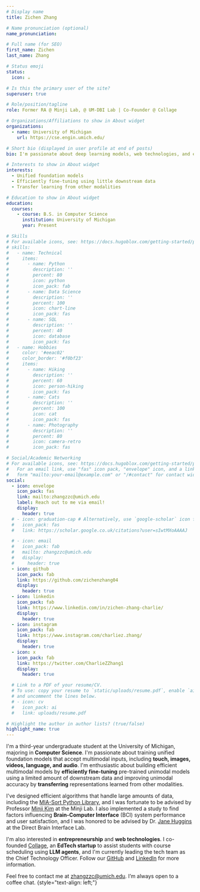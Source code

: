 ```yaml
---
# Display name
title: Zichen Zhang

# Name pronunciation (optional)
name_pronunciation:

# Full name (for SEO)
first_name: Zichen
last_name: Zhang

# Status emoji
status:
  icon: ☕️

# Is this the primary user of the site?
superuser: true

# Role/position/tagline
role: Former RA @ Minji Lab, @ UM-DBI Lab | Co-Founder @ Collage

# Organizations/Affiliations to show in About widget
organizations:
  - name: University of Michigan
    url: https://cse.engin.umich.edu/

# Short bio (displayed in user profile at end of posts)
bio: I'm passionate about deep learning models, web technologies, and entrepreneurship

# Interests to show in About widget
interests:
  - Unified foundation models
  - Efficiently fine-tuning using little downstream data
  - Transfer learning from other modalities

# Education to show in About widget
education:
  courses:
    - course: B.S. in Computer Science
      institution: University of Michigan
      year: Present

# Skills
# For available icons, see: https://docs.hugoblox.com/getting-started/page-builder/#icons
# skills:
#   - name: Technical
#     items:
#       - name: Python
#         description: ''
#         percent: 80
#         icon: python
#         icon_pack: fab
#       - name: Data Science
#         description: ''
#         percent: 100
#         icon: chart-line
#         icon_pack: fas
#       - name: SQL
#         description: ''
#         percent: 40
#         icon: database
#         icon_pack: fas
#   - name: Hobbies
#     color: '#eeac02'
#     color_border: '#f0bf23'
#     items:
#       - name: Hiking
#         description: ''
#         percent: 60
#         icon: person-hiking
#         icon_pack: fas
#       - name: Cats
#         description: ''
#         percent: 100
#         icon: cat
#         icon_pack: fas
#       - name: Photography
#         description: ''
#         percent: 80
#         icon: camera-retro
#         icon_pack: fas

# Social/Academic Networking
# For available icons, see: https://docs.hugoblox.com/getting-started/page-builder/#icons
#   For an email link, use "fas" icon pack, "envelope" icon, and a link in the
#   form "mailto:your-email@example.com" or "/#contact" for contact widget.
social:
  - icon: envelope
    icon_pack: fas
    link: mailto:zhangzzc@umich.edu
    label: Reach out to me via email!
    display:
      header: true
  # - icon: graduation-cap # Alternatively, use `google-scholar` icon from `ai` icon pack
  #   icon_pack: fas
  #   link: https://scholar.google.co.uk/citations?user=sIwtMXoAAAAJ

  # - icon: email
  #   icon_pack: fab
  #   mailto: zhangzzc@umich.edu
  #   display:
  #     header: true
  - icon: github
    icon_pack: fab
    link: https://github.com/zichenzhang04
    display:
      header: true
  - icon: linkedin
    icon_pack: fab
    link: https://www.linkedin.com/in/zichen-zhang-charlie/
    display:
      header: true
  - icon: instagram
    icon_pack: fab
    link: https://www.instagram.com/charliez.zhang/
    display:
      header: true
  - icon: x
    icon_pack: fab
    link: https://twitter.com/CharlieZZhang1
    display:
      header: true

  # Link to a PDF of your resume/CV.
  # To use: copy your resume to `static/uploads/resume.pdf`, enable `ai` icons in `params.yaml`,
  # and uncomment the lines below.
  # - icon: cv
  #   icon_pack: ai
  #   link: uploads/resume.pdf

# Highlight the author in author lists? (true/false)
highlight_name: true
---
```


I'm a third-year undergraduate student at the University of Michigan, majoring in **Computer Science**. I'm passionate about training unified foundation models that accept multimodal inputs, including **touch, images, videos, language, and audio**. I'm enthusiastic about building efficient multimodal models by **efficiently fine-tuning** pre-trained unimodal models using a limited amount of downstream data and improving unimodal accuracy by **transferring** representations learned from other modalities.

I've designed efficient algorithms that handle large amounts of data, including the [MIA-Sort Python Library](https://pypi.org/project/miasort/), and I was fortunate to be advised by Professor [Minji Kim](https://www.michiganmedicine.org/profile/10026/minji-kim) at the Minji Lab. I also implemented a study to find factors influencing **Brain-Computer Interface** (BCI) system performance and user satisfaction, and I was honored to be advised by Dr. [Jane Huggins](https://medicine.umich.edu/dept/mni/jane-huggins-phd) at the Direct Brain Interface Lab.

I'm also interested in **entrepreneurship** and **web technologies**. I co-founded [Collage](https://mycollage.us/), an **EdTech startup** to assist students with course scheduling using **LLM agents**, and I'm currently leading the tech team as the Chief Technology Officer. Follow our [GitHub](https://github.com/collage-us/collage) and [LinkedIn](https://www.linkedin.com/company/collageus/) for more information.

Feel free to contact me at zhangzzc@umich.edu. I’m always open to a coffee chat.
{style="text-align: left;"}
